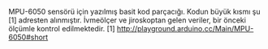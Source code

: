 MPU-6050 sensörü için yazılmış basit kod parçacığı. 
Kodun büyük kısmı şu [1] adresten alınmıştır.
İvmeölçer ve jiroskoptan gelen veriler, bir önceki ölçümle kontrol edilmektedir.
[1] http://playground.arduino.cc/Main/MPU-6050#short
